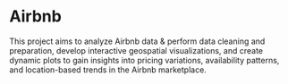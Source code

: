 # Airbnb
This project aims to analyze Airbnb data &amp; perform data cleaning and preparation, develop interactive geospatial visualizations, and create dynamic plots to gain insights into pricing variations, availability patterns, and location-based trends in the Airbnb marketplace.
